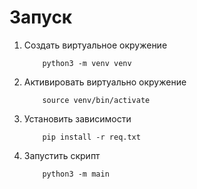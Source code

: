 # Запуск

<ol>
<li> Создать виртуальное окружение

        python3 -m venv venv

<li> Активировать виртуально окружение

        source venv/bin/activate

<li> Установить зависимости

        pip install -r req.txt

<li> Запустить скрипт

        python3 -m main

